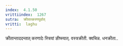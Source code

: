 ```yaml
---
index:  4.1.50
vrittiindex:  1267
sutra:  क्रीतात्करणपूर्वात्
vritti:  laghu 
---
```


क्रीतान्ताददन्तात् करणादेः स्त्रियां ङीष्स्यात्. वस्त्रक्रीती. क्वचिन्न. धनक्रीता..

